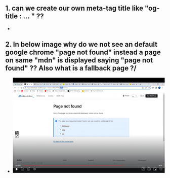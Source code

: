 ## 1. can we create our own meta-tag title like "og-title : ... " ??

-

## 2. In below image why do we not see an default google chrome "page not found" instead a page on same "mdn" is displayed saying "page not found" ?? Also what is a fallback page ?/

-   ![fallback-page](../images/fallback-page.png)
